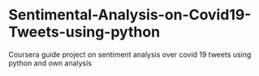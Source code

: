 # Sentimental-Analysis-on-Covid19-Tweets-using-python
Coursera guide project on sentiment analysis over covid 19 tweets using python and own analysis
